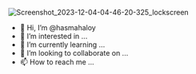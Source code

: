 ![Screenshot_2023-12-04-04-46-20-325_lockscreen](https://github.com/hasmahaloy/hasmahaloy/assets/136995217/737c0cf2-a74d-4c8a-b836-547fb21134d0)
- 👋 Hi, I’m @hasmahaloy
- 👀 I’m interested in ...
- 🌱 I’m currently learning ...
- 💞️ I’m looking to collaborate on ...
- 📫 How to reach me ...

<!---
hasmahaloy/hasmahaloy is a ✨ special ✨ repository because its `README.md` (this file) appears on your GitHub profile.
You can click the Preview link to take a look at your changes.
--->
